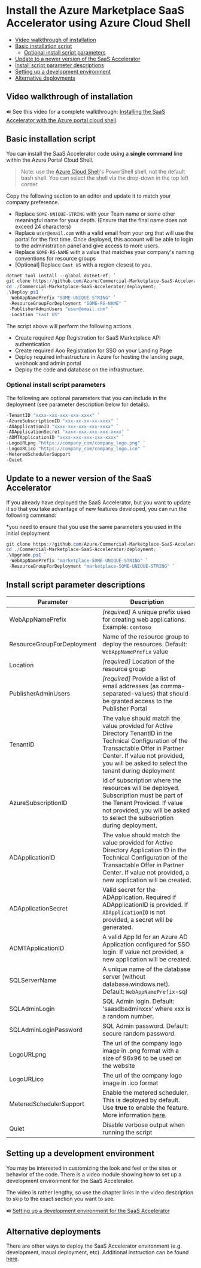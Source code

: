 # Install the Azure Marketplace SaaS Accelerator using Azure Cloud Shell

<!-- no toc -->
- [Video walkthrough of installation](#video-walkthrough-of-installation)
- [Basic installation script](#basic-installation-script)
  - [Optional install script parameters](#optional-install-script-parameters)
- [Update to a newer version of the SaaS Accelerator](#update-to-a-newer-version-of-the-saas-accelerator)
- [Install script parameter descriptions](#install-script-parameter-descriptions)
- [Setting up a development environment](#setting-up-a-development-environment)
- [Alternative deployments](#alternative-deployments)

## Video walkthrough of installation

⏯️ See this video for a complete walkthrough: [Installing the SaaS Accelerator with the Azure portal cloud shell](https://go.microsoft.com/fwlink/?linkid=2196326).

## Basic installation script

You can install the SaaS Accelerator code using a __single command__ line within the Azure Portal Cloud Shell.

> Note: use the [Azure Cloud Shell](https://shell.azure.com)'s PowerShell shell, not the default bash shell. You can select the shell via the drop-down in the top left corner.

Copy the following section to an editor and update it to match your company preference.

- Replace `SOME-UNIQUE-STRING` with your Team name or some other meaningful name for your depth. (Ensure that the final name does not exceed 24 characters)
- Replace `user@email.com` with a valid email from your org that will use the portal for the first time. Once deployed, this account will be able to login to the administration panel and give access to more users.
- Replace `SOME-RG-NAME` with a value that matches your company's naming conventions for resource groups
- [Optional] Replace `East US` with a region closest to you.

``` powershell
dotnet tool install --global dotnet-ef; `
git clone https://github.com/Azure/Commercial-Marketplace-SaaS-Accelerator.git -b 7.0.0 --depth 1; `
cd ./Commercial-Marketplace-SaaS-Accelerator/deployment; `
.\Deploy.ps1 `
 -WebAppNamePrefix "SOME-UNIQUE-STRING" `
 -ResourceGroupForDeployment "SOME-RG-NAME" `
 -PublisherAdminUsers "user@email.com" `
 -Location "East US" 
 ```

The script above will perform the following actions.

- Create required App Registration for SaaS Marketplace API authentication
- Create required Aoo Registration for SSO on your Landing Page
- Deploy required infrastructure in Azure for hosting the landing page, webhook and admin portal
- Deploy the code and database on the infrastructure.

### Optional install script parameters

 The following are optional parameters that you can include in the deployment  (see parameter description below for details).
 
 ``` powershell
 -TenantID "xxxx-xxx-xxx-xxx-xxxx" `
 -AzureSubscriptionID "xxx-xx-xx-xx-xxxx" `
 -ADApplicationID "xxxx-xxx-xxx-xxx-xxxx" `
 -ADApplicationSecret "xxxx-xxx-xxx-xxx-xxxx" `
 -ADMTApplicationID "xxxx-xxx-xxx-xxx-xxxx" `
 -LogoURLpng "https://company_com/company_logo.png" `
 -LogoURLico "https://company_com/company_logo.ico" `
 -MeteredSchedulerSupport
 -Quiet
 ```

## Update to a newer version of the SaaS Accelerator

If you already have deployed the SaaS Accelerator, but you want to update it so that you take advantage of new features developed, you can run the following command:

*you need to ensure that you use the same parameters you used in the initial deployment 

``` powershell
git clone https://github.com/Azure/Commercial-Marketplace-SaaS-Accelerator.git -b <branch-to-deploy> --depth 1; `
cd ./Commercial-Marketplace-SaaS-Accelerator/deployment; `
.\Upgrade.ps1 `
 -WebAppNamePrefix "marketplace-SOME-UNIQUE-STRING" `
 -ResourceGroupForDeployment "marketplace-SOME-UNIQUE-STRING" `
 ```

## Install script parameter descriptions

| Parameter | Description |
|-----------| -------------|
| WebAppNamePrefix | _[required]_ A unique prefix used for creating web applications. Example: `contoso` |
| ResourceGroupForDeployment | Name of the resource group to deploy the resources. Default: `WebAppNamePrefix` value |
| Location | _[required]_ Location of the resource group |
| PublisherAdminUsers | _[required]_ Provide a list of email addresses (as comma-separated-values) that should be granted access to the Publisher Portal |
| TenantID | The value should match the value provided for Active Directory TenantID in the Technical Configuration of the Transactable Offer in Partner Center. If value not provided, you will be asked to select the tenant during deployment |
| AzureSubscriptionID | Id of subscription where the resources will be deployed. Subscription must be part of the Tenant Provided. If value not provided, you will be asked to select the subscription during deployment. |
| ADApplicationID | The value should match the value provided for Active Directory Application ID in the Technical Configuration of the Transactable Offer in Partner Center. If value not provided, a new application will be created. |
| ADApplicationSecret | Valid secret for the ADApplication. Required if ADApplicationID is provided. If `ADApplicationID` is not provided, a secret will be generated. |
| ADMTApplicationID | A valid App Id for an Azure AD Application configured for SSO login. If value not provided, a new application will be created. |
| SQLServerName | A unique name of the database server (without database.windows.net). Default: `WebAppNamePrefix`-sql |
| SQLAdminLogin | SQL Admin login. Default: 'saasdbadminxxx' where xxx is a random number. |
| SQLAdminLoginPassword | SQL Admin password. Default: secure random password. |
| LogoURLpng | The url of the company logo image in .png format with a size of 96x96 to be used on the website |
| LogoURLico | The url of the company logo image in .ico format |
| MeteredSchedulerSupport | Enable the metered scheduler. This is deployed by default. Use **true** to enable the feature. More information [here](https://github.com/Azure/Commercial-Marketplace-SaaS-Accelerator/blob/main/docs/Metered-Scheduler-Manager-Instruction.md).
| Quiet | Disable verbose output when running the script

## Setting up a development environment

You may be interested in customizing the look and feel or the sites or behavior of the code. There is a video module showing how to set up a development environment for the SaaS Accelerator.

The video is rather lengthy, so use the chapter links in the video description to skip to the exact section you want to see.

⏯️ [Setting up a development environment for the SaaS Accelerator](https://go.microsoft.com/fwlink/?linkid=2224222)

## Alternative deployments
There are other ways to deploy the SaaS Accelerator environment (e.g. development, maual deployment, etc).  Additional instruction can be found [here](Advanced-Instructions.md).
